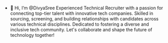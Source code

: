 - 👋 Hi, I’m @DivyaSree
Experienced Technical Recruiter with a passion for connecting top-tier talent with innovative tech companies.
Skilled in sourcing, screening, and building relationships with candidates across various technical disciplines. 
Dedicated to fostering a diverse and inclusive tech community. 
Let's collaborate and shape the future of technology together!

